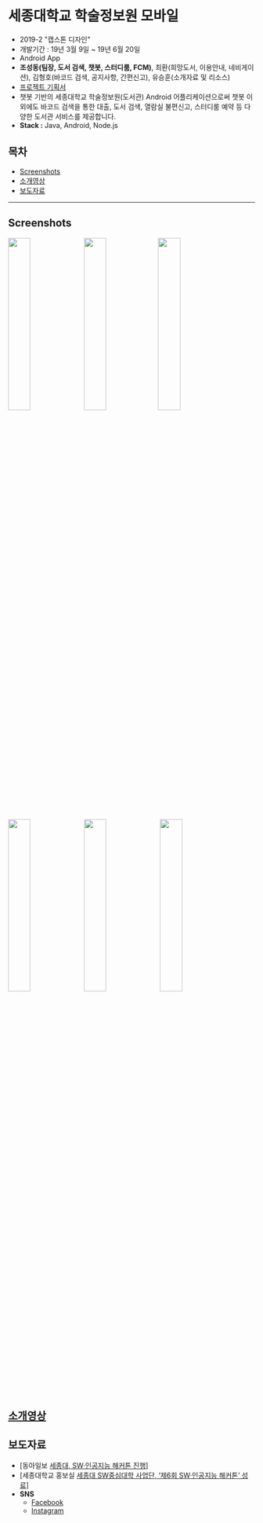 # 세종대학교 학술정보원 모바일
- 2019-2 "캡스톤 디자인"
- 개발기간 : 19년 3월 9일 ~ 19년 6월 20일
- Android App
- **조성동(팀장, 도서 검색, 챗봇, 스터디룸, FCM)**, 최환(희망도서, 이용안내, 네비게이션), 김형호(바코드 검색, 공지사항, 간편신고), 유승훈(소개자료 및 리소스)
- [프로젝트 기획서](https://drive.google.com/open?id=1mLHD0L7lBuG7lRiZdrffn4N-67RMwigA)
- 챗봇 기반의 세종대학교 학술정보원(도서관) Android 어플리케이션으로써 챗봇 이외에도 바코드 검색을 통한 대출, 도서 검색, 열람실 불편신고, 스터디룸 예약 등 다양한 도서관 서비스를 제공합니다.  
- **Stack :** Java, Android, Node.js

## 목차
- [Screenshots](#Screenshots)
- [소개영상](#소개영상)
- [보도자료](#보도자료)

---

## Screenshots

<img src="images/1.png" width="30%" /> <img src="images/2.png" width="30%" /><img src="images/3.png" width="30%" />

<img src="images/4.png" width="30%" /> <img src="images/5.png" width="30%" /> <img src="images/6.png" width="30%" />



## [소개영상]([Youtube](https://www.youtube.com/watch?v=wg9XUbCz-Y8))

## 보도자료

- [동아일보 [세종대, SW·인공지능 해커톤 진행\]](http://www.donga.com/news/article/all/20190716/96492579/1)
- [세종대학교 홍보실 [세종대 SW중심대학 사업단, ‘제6회 SW·인공지능 해커톤’ 성료\]](http://www.sejongpr.ac.kr/sejongnewspaperview.do?boardType=4&pkid=15815)
- **SNS**
  - [Facebook](https://www.facebook.com/252430878289621/posts/1035712883294746/)
  - [Instagram](https://www.instagram.com/p/Bz785U3pwC5/?igshid=1lhnsvcht0ibc)


